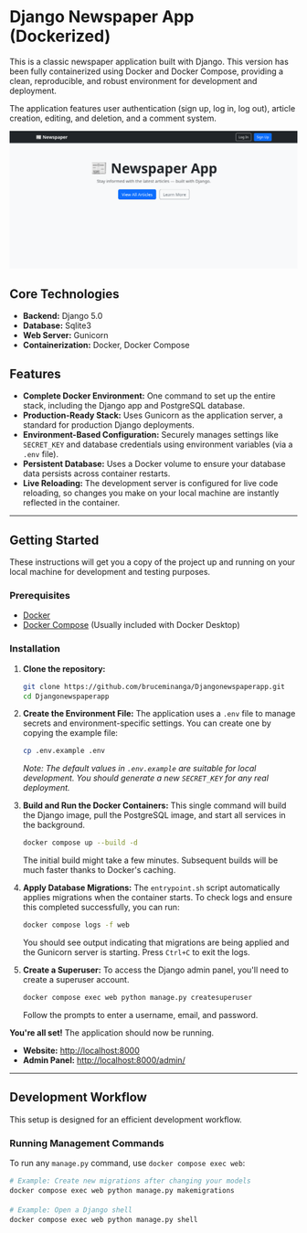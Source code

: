 # Django Newspaper App (Dockerized)

This is a classic newspaper application built with Django. This version has been fully containerized using Docker and Docker Compose, providing a clean, reproducible, and robust environment for development and deployment.

The application features user authentication (sign up, log in, log out), article creation, editing, and deletion, and a comment system.

![Newspaper App Screenshot](https://github.com/bruceminanga/Djangonewspaperapp/blob/main/screenshots/home.png)

## Core Technologies

- **Backend:** Django 5.0
- **Database:** Sqlite3
- **Web Server:** Gunicorn
- **Containerization:** Docker, Docker Compose

## Features

- **Complete Docker Environment:** One command to set up the entire stack, including the Django app and PostgreSQL database.
- **Production-Ready Stack:** Uses Gunicorn as the application server, a standard for production Django deployments.
- **Environment-Based Configuration:** Securely manages settings like `SECRET_KEY` and database credentials using environment variables (via a `.env` file).
- **Persistent Database:** Uses a Docker volume to ensure your database data persists across container restarts.
- **Live Reloading:** The development server is configured for live code reloading, so changes you make on your local machine are instantly reflected in the container.

---

## Getting Started

These instructions will get you a copy of the project up and running on your local machine for development and testing purposes.

### Prerequisites

- [Docker](https://www.docker.com/get-started)
- [Docker Compose](https://docs.docker.com/compose/install/) (Usually included with Docker Desktop)

### Installation

1.  **Clone the repository:**

    ```bash
    git clone https://github.com/bruceminanga/Djangonewspaperapp.git
    cd Djangonewspaperapp
    ```

2.  **Create the Environment File:**
    The application uses a `.env` file to manage secrets and environment-specific settings. You can create one by copying the example file:

    ```bash
    cp .env.example .env
    ```

    _Note: The default values in `.env.example` are suitable for local development. You should generate a new `SECRET_KEY` for any real deployment._

3.  **Build and Run the Docker Containers:**
    This single command will build the Django image, pull the PostgreSQL image, and start all services in the background.

    ```bash
    docker compose up --build -d
    ```

    The initial build might take a few minutes. Subsequent builds will be much faster thanks to Docker's caching.

4.  **Apply Database Migrations:**
    The `entrypoint.sh` script automatically applies migrations when the container starts. To check logs and ensure this completed successfully, you can run:

    ```bash
    docker compose logs -f web
    ```

    You should see output indicating that migrations are being applied and the Gunicorn server is starting. Press `Ctrl+C` to exit the logs.

5.  **Create a Superuser:**
    To access the Django admin panel, you'll need to create a superuser account.
    ```bash
    docker compose exec web python manage.py createsuperuser
    ```
    Follow the prompts to enter a username, email, and password.

**You're all set!** The application should now be running.

- **Website:** [http://localhost:8000](http://localhost:8000)
- **Admin Panel:** [http://localhost:8000/admin/](http://localhost:8000/admin/)

---

## Development Workflow

This setup is designed for an efficient development workflow.

### Running Management Commands

To run any `manage.py` command, use `docker compose exec web`:

```bash
# Example: Create new migrations after changing your models
docker compose exec web python manage.py makemigrations

# Example: Open a Django shell
docker compose exec web python manage.py shell
```
